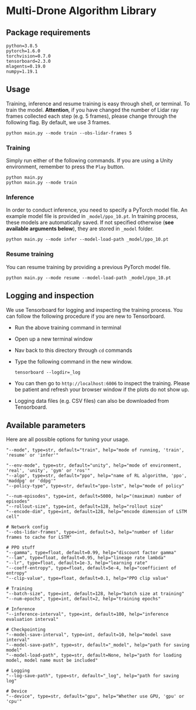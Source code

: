 # Multi-Drone Algorithm Library

## Package requirements
```
python=3.8.5
pytorch=1.6.0
torchvision=0.7.0
tensorboard=2.3.0
mlagents=0.19.0
numpy=1.19.1
```

## Usage
Training, inference and resume training is easy through shell, or terminal. To train the model. **Attention**, if you have changed the number of Lidar ray frames collected each step (e.g. 5 frames), please change through the following flag. By default, we use 3 frames.
```
python main.py --mode train --obs-lidar-frames 5
```

### Training
Simply run either of the following commands. If you are using a Unity environment, remember to press the `Play` button.
```
python main.py
python main.py --mode train
```

### Inference
In order to conduct inference, you need to specify a PyTorch model file. An example model file is provided in `_model/ppo_10.pt`. In training process, these models are automatically saved. If not specified otherwise (**see available arguments below**), they are stored in `_model` folder.
```
python main.py --mode infer --model-load-path _model/ppo_10.pt
```

### Resume training
You can resume training by providing a previous PyTorch model file.
```
python main.py --mode resume --model-load-path _model/ppo_10.pt
```

## Logging and inspection
We use Tensorboard for logging and inspecting the training process. You can follow the following procedure if you are new to Tensorboard.
* Run the above training command in terminal
* Open up a new terminal window
* Nav back to this directory through `cd` commands
* Type the following command in the new window. 
    ```
    tensorboard --logdir=_log
    ```

* You can then go to `http://localhost:6006` to inspect the training. Please be patient and refresh your browser window if the plots do not show up.
* Logging data files (e.g. CSV files) can also be downloaded from Tensorboard.


## Available parameters
Here are all possible options for tuning your usage.
```
"--mode", type=str, default="train", help="mode of running, 'train', 'resume' or 'infer'"

"--env-mode", type=str, default="unity", help="mode of environment, 'real', 'unity', 'gym' or 'ros'"
"--algo", type=str, default="ppo", help="name of RL algorithm, 'ppo', 'maddpg' or 'ddpg'"
"--policy-type", type=str, default="ppo-lstm", help="mode of policy"

"--num-episodes", type=int, default=5000, help="(maximum) number of episodes"
"--rollout-size", type=int, default=128, help="rollout size"
"--encode-dim", type=int, default=128, help="encode dimension of LSTM cell"

# Network config
"--obs-lidar-frames", type=int, default=3, help="number of lidar frames to cache for LSTM"

# PPO stuff
"--gamma", type=float, default=0.99, help="discount factor gamma"
"--lam", type=float, default=0.95, help="lineage rate lambda"
"--lr", type=float, default=1e-3, help="learning rate"
"--coeff-entropy", type=float, default=5e-4, help="coefficient of entropy"
"--clip-value", type=float, default=0.1, help="PPO clip value"

# Training
"--batch-size", type=int, default=128, help="batch size at training"
"--num-epochs", type=int, default=2, help="training epochs"

# Inference
"--inference-interval", type=int, default=100, help="inference evaluation interval"

# Checkpointing
"--model-save-interval", type=int, default=10, help="model save interval"
"--model-save-path", type=str, default="_model", help="path for saving model"
"--model-load-path", type=str, default=None, help="path for loading model, model name must be included"

# Logging
"--log-save-path", type=str, default="_log", help="path for saving log"

# Device
"--device", type=str, default="gpu", help="Whether use GPU, 'gpu' or 'cpu'"
```